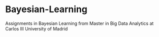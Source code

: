 # Bayesian-Learning
Assignments in Bayesian Learning from Master in Big Data Analytics at Carlos III University of Madrid
